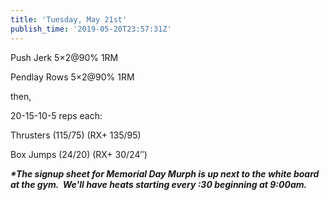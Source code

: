```yaml
---
title: 'Tuesday, May 21st'
publish_time: '2019-05-20T23:57:31Z'
---
```


Push Jerk 5×2\@90% 1RM

Pendlay Rows 5×2\@90% 1RM

then,

20-15-10-5 reps each:

Thrusters (115/75) (RX+ 135/95)

Box Jumps (24/20) (RX+ 30/24″)

***\*The signup sheet for Memorial Day Murph is up next to the white
board at the gym.  We'll have heats starting every :30 beginning at
9:00am.***
